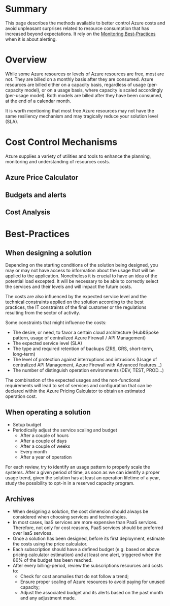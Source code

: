 # Summary

This page describes the methods available to better control Azure costs and avoid unpleasant surprises related to resource consumption that has increased beyond expectations. It rely on the [Monitoring Best-Practices](/Knowledge/BestPractices-AzureSolutions-Monitoring/README.md) when it is about alerting.

# Overview

While some Azure resources or levels of Azure resources are free, most are not. They are billed on a monthly basis after they are consumed. Azure resources are billed either on a capacity basis, regardless of usage (per-capacity model), or on a usage basis, where capacity is scaled accordingly (per-usage model). Both models are billed after they have been consumed, at the end of a calendar month.

It is worth mentioning that most free Azure resources may not have the same resiliency mechanism and may tragically reduce your solution level (SLA).

# Cost Control Mechanisms

Azure supplies a variety of utilities and tools to enhance the planning, monitoring and understanding of resources costs.

## Azure Price Calculator

## Budgets and alerts

## Cost Analysis

# Best-Practices

## When designing a solution

Depending on the starting conditions of the solution being designed, you may or may not have access to information about the usage that will be applied to the application. Nonetheless it is crucial to have an idea of the potential load excepted. It will be necessary to be able to correctly select the services and their levels and will impact the future costs.

The costs are also influenced by the expected service level and the technical constraints applied on the solution according to the best practices, the IT constraints of the final customer or the regulations resulting from the sector of activity.

Some constraints that might influence the costs:
- The desire, or need, to favor a certain cloud architecture (Hub&Spoke pattern, usage of centralized Azure Firewall / API Management)
- The expected service level (SLA)
- The type and required retention of backups (ZRS, GRS, short-term, long-term)
- The level of protection against interruptions and intrusions (Usage of centralized API Management, Azure Firewall with Advanced features...)
- The number of distinguish operation environments (DEV, TEST, PROD...)

The combination of the expected usages and the non-functional requirements will lead to set of services and configuration that can be declared within the Azure Pricing Calculator to obtain an estimated operation cost.


## When operating a solution

- Setup budget
- Periodically adjust the service scaling and budget
  - After a couple of hours
  - After a couple of days
  - After a couple of weeks
  - Every month
  - After a year of operation

For each review, try to identify an usage pattern to properly scale the systems.
After a given period of time, as soon as we can identify a proper usage trend, given the solution has at least an operation lifetime of a year, study the possibility to opt-in in a reserved capacity program.


## Archives

- When designing a solution, the cost dimension should always be considered when choosing services and technologies.
- In most cases, IaaS services are more expensive than PaaS services. Therefore, not only for cost reasons, PaaS services should be preferred over IaaS services.
- Once a solution has been designed, before its first deployment, estimate the costs using the price calculator.
- Each subscription should have a defined budget (e.g. based on above pricing calculator estimation) and at least one alert, triggered when the 80% of the budget has been reached.
- After every billing-period, review the subscriptions resources and costs to:
  - Check for cost anomalies that do not follow a trend;
  - Ensure proper scaling of Azure resources to avoid paying for unused capacity;
  - Adjust the associated budget and its alerts based on the past month and any adjustment made.

## 
